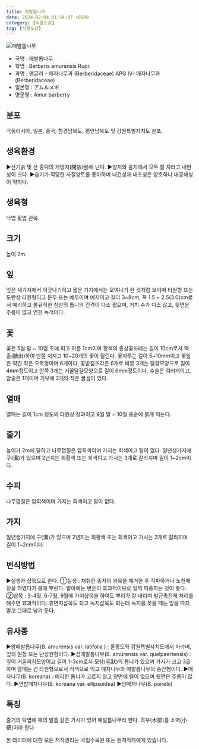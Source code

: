 ```yaml
---
title: 매발톱나무
date: 2024-02-04 01:54:47 +0800
category: [식물도감]
tag: [식물도감]
---
```




![매발톱나무](/fileUpload/plants/basic/Berberidaceae/Berberis/6794/6794_3_th2.jpg)
- 국명 : 매발톱나무
- 학명 : Berberis amurensis Rupr.
- 과명 : 앵글러 - 매자나무과 (Berberidaceae) APG Ⅳ- 매자나무과 (Berberidaceae)
- 일본명 : アムルメギ
- 영문명 : Amur barberry


## 분포
극동러시아, 일본, 중국; 함경남북도, 평안남북도 및 강원특별자치도 분포.
## 생육환경
▶산기슭 및 산 중턱의 개방지(開放地)에 난다.▶양지와 음지에서 모두 잘 자라고 내한성이 크다.▶습기가 적당한 사질양토를 좋아하며 내건성과 내조성은 양호하나 내공해성이 약하다.
## 생육형
낙엽 활엽 관목.
## 크기
높이 2m. 
## 잎
잎은 새가지에서 어긋나기하고 짧은 가지에서는 모여나기 한 것처럼 보이며 타원형 또는 도란상 타원형이고 둔두 또는 예두이며 예저이고 길이 3~8cm, 폭 1.5 ~ 2.5(3.0)cm로서 예리하고 불규칙한 침상의 톱니의 간격이 다소 짧으며, 거치 수가 다소 많고, 뒷면은 주름이 많고 연한 녹색이다.
## 꽃
꽃은 5월 말 ~ 10월 초에 피고 지름 1cm이며 황색의 총상꽃차례는 길이 10cm로서 액출(腋出)하여 반쯤 처지고 10~20개의 꽃이 달린다. 꽃자루는 길이 5~10mm이고 꽃잎은 약간 작은 오목형이며 6개이다. 꽃받침조각은 6개로 바깥 3개는 달걀모양으로 길이 4mm정도이고 안쪽 3개는 거꿀달걀모양으로 길이 6mm정도이다. 수술은 여러개이고, 암술은 1개이며 기부에 2개의 작은 꿀샘이 있다.
## 열매
열매는 길이 1cm 정도의 타원상 장과이고 9월 말 ~ 10월 중순에 붉게 익는다.
## 줄기
높이가 2m에 달하고 나무껍질은 암회색이며 가지는 회색이고 털이 없다. 일년생가지에 구(溝)가 있으며 2년지는 회황색 또는 회색이고 가시는 3개로 갈라지며 길이 1~2cm이다.
## 수피
나무껍질은 암회색이며 가지는 회색이고 털이 없다.
## 가지
일년생가지에 구(溝)가 있으며 2년지는 회황색 또는 회색이고 가시는 3개로 갈라지며 길이 1~2cm이다.
## 번식방법
▶실생과 삽목으로 한다. ①실생 : 채취한 종자의 과육을 제거한 후 직파하거나 노천매장을 하였다가 봄에 뿌린다. 발아에는 변온이 효과적이므로 일찍 파종하는 것이 좋다. ②삽목 : 3-4월, 6-7월, 9월에 가지삽목을 하여도 뿌리가 잘 내리며 발근촉진제 처리를 해주면 효과적이다. 휴면지삽목도 되고 녹지삽목도 되는데 녹지를 꽂을 때는 잎을 따지 말고 그대로 남겨 둔다.
## 유사종
▶왕매발톱나무(B. amurensis var. latifolia ) : 울릉도와 강원특별자치도에서 자라며, 잎의 원형 또는 난상원형이다.▶섬매발톱나무(B. amurensis var. quelpaertensis) : 잎이 거꿀피침모양이고 길이 1-3cm로서 모상(毛狀)의 톱니가 있으며 가시가 크고 3출하며 열매는 긴 타원형으로서 적색으로 익고 매자나무와 매발톱나무의 중간형이다. ▶매자나무(B. koreana) : 예리한 톱니가 고르지 않고 양면에 털이 없으며 뒷면은 주름이 많다.▶연밥매자나무(B. koreana var. ellipsoidea)▶당매자나무(B. poiretii)
## 특징
줄기의 탁엽에 매의 발톱 같은 가시가 있어 매발톱나무라 한다. 목부(木部)를 소벽(小蘗)이라 한다.






본 데이터에 대한 모든 저작권리는 국립수목원 또는 원저작자에게 있습니다.
